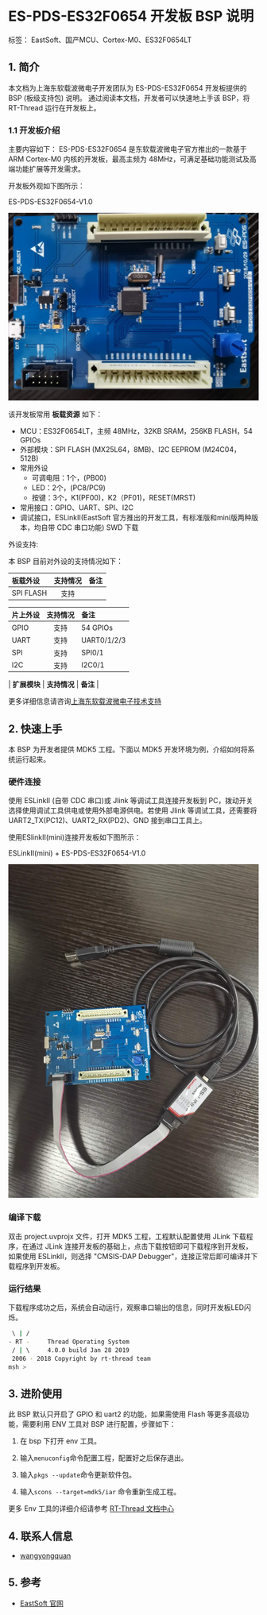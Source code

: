 # ES-PDS-ES32F0654 开发板 BSP 说明
标签： EastSoft、国产MCU、Cortex-M0、ES32F0654LT

## 1. 简介

本文档为上海东软载波微电子开发团队为 ES-PDS-ES32F0654 开发板提供的 BSP (板级支持包) 说明。
通过阅读本文档，开发者可以快速地上手该 BSP，将 RT-Thread 运行在开发板上。

### 1.1  开发板介绍

主要内容如下：
ES-PDS-ES32F0654 是东软载波微电子官方推出的一款基于 ARM Cortex-M0 内核的开发板，最高主频为 48MHz，可满足基础功能测试及高端功能扩展等开发需求。

开发板外观如下图所示：

ES-PDS-ES32F0654-V1.0

![ES32F0654](figures/ES-PDS-ES32F0654-V1.0.jpg)

该开发板常用 **板载资源** 如下：

- MCU：ES32F0654LT，主频 48MHz，32KB SRAM，256KB FLASH，54 GPIOs
- 外部模块：SPI FLASH (MX25L64，8MB)、I2C EEPROM (M24C04，512B)
- 常用外设
  - 可调电阻：1个，(PB00)
  - LED：2个，(PC8/PC9)
  - 按键：3个，K1(PF00)，K2（PF01)，RESET(MRST)
- 常用接口：GPIO、UART、SPI、I2C
- 调试接口，ESLinkⅡ(EastSoft 官方推出的开发工具，有标准版和mini版两种版本，均自带 CDC 串口功能) SWD 下载

外设支持:

本 BSP 目前对外设的支持情况如下：

| **板载外设**      | **支持情况** | **备注**                             |
| :---------------- | :----------: | :------------------------------------|
| SPI FLASH         |     支持     |                                      |

| **片上外设**      | **支持情况** | **备注**                             |
| :---------------- | :----------: | :------------------------------------|
| GPIO              |     支持     | 54 GPIOs                             |
| UART              |     支持     | UART0/1/2/3                          |
| SPI               |     支持     | SPI0/1                               |
| I2C               |     支持     | I2C0/1                               |

| **扩展模块**      | **支持情况** | **备注**                             |

更多详细信息请咨询[上海东软载波微电子技术支持](http://www.essemi.com/)

## 2. 快速上手

本 BSP 为开发者提供 MDK5 工程。下面以 MDK5 开发环境为例，介绍如何将系统运行起来。

### 硬件连接

使用 ESLinkⅡ (自带 CDC 串口)或 Jlink 等调试工具连接开发板到 PC，拨动开关选择使用调试工具供电或使用外部电源供电。若使用 Jlink 等调试工具，还需要将 UART2_TX(PC12)、UART2_RX(PD2)、GND 接到串口工具上。

使用ESlinkⅡ(mini)连接开发板如下图所示：

ESLinkⅡ(mini) + ES-PDS-ES32F0654-V1.0

![ESLinkII](figures/ESLinkII-mini.jpg)

### 编译下载

双击 project.uvprojx 文件，打开 MDK5 工程，工程默认配置使用 JLink 下载程序，在通过 JLink 连接开发板的基础上，点击下载按钮即可下载程序到开发板，如果使用 ESLinkⅡ，则选择 "CMSIS-DAP Debugger"，连接正常后即可编译并下载程序到开发板。

### 运行结果

下载程序成功之后，系统会自动运行，观察串口输出的信息，同时开发板LED闪烁。

```bash
 \ | /
- RT -     Thread Operating System
 / | \     4.0.0 build Jan 28 2019
 2006 - 2018 Copyright by rt-thread team
msh >
```
## 3. 进阶使用

此 BSP 默认只开启了 GPIO 和 uart2 的功能，如果需使用 Flash 等更多高级功能，需要利用 ENV 工具对 BSP 进行配置，步骤如下：

1. 在 bsp 下打开 env 工具。

2. 输入`menuconfig`命令配置工程，配置好之后保存退出。

3. 输入`pkgs --update`命令更新软件包。

4. 输入`scons --target=mdk5/iar` 命令重新生成工程。

更多 Env 工具的详细介绍请参考 [RT-Thread 文档中心](https://www.rt-thread.org/document/site/)

## 4. 联系人信息

- [wangyongquan](https://github.com/wangyq2018) 

## 5. 参考

- [ EastSoft 官网](http://www.essemi.com)

